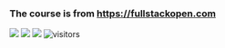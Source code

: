 ### The course is from https://fullstackopen.com
<!--   my-icons -->
<p align="left">
    <a href="https://github.com/EVALEEE/FullStackOpen"><img src="https://img.shields.io/badge/status-updating-brightgreen.svg"></a>
    <a href="https://github.com/EVALEEE/FullStackOpen/stargazers"><img src="https://img.shields.io/github/stars/EVALEEE/EVALEEE.svg?logo=github"></a>
    <a href="https://github.com/EVALEEE/FullStackOpen/network/members"><img src="https://img.shields.io/github/forks/EVALEEE/FullStackOpen.svg?color=blue&logo=github"></a>
    <img src="https://visitor-badge.laobi.icu/badge?page_id=EVALEEE.EVALEEE" alt="visitors"/>   
</p>
